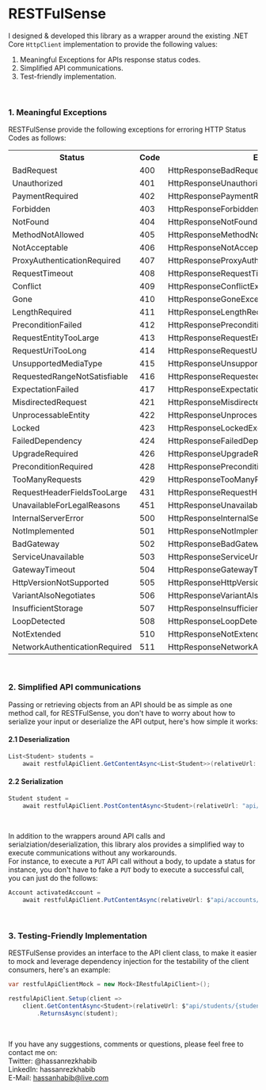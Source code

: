 ﻿# RESTFulSense 
I designed & developed this library as a wrapper around the existing .NET Core ```HttpClient``` implementation to provide the following values:

<ol>
	<li>Meaningful Exceptions for APIs response status codes.</li>
	<li>Simplified API communications.</li>
	<li>Test-friendly implementation.</li>
</ol>

<br />

### 1. Meaningful Exceptions
RESTFulSense provide the following exceptions for erroring HTTP Status Codes as follows:

<table>
<th>Status</th>
<th>Code</th>
<th>Exception</th>
<tr>
    <td>
        BadRequest
    </td>
    <td>
        400
    </td>
    <td>
        HttpResponseBadRequestException
    </td>
</tr>

<tr>
    <td>
        Unauthorized
    </td>
    <td>
        401
    </td>
    <td>
        HttpResponseUnauthorizedException
    </td>
</tr>

<tr>
    <td>
        PaymentRequired
    </td>
    <td>
        402
    </td>
    <td>
        HttpResponsePaymentRequiredException
    </td>
</tr>

<tr>
    <td>
        Forbidden
    </td>
    <td>
        403
    </td>
    <td>
        HttpResponseForbiddenException
    </td>
</tr>

<tr>
    <td>
        NotFound
    </td>
    <td>
        404
    </td>
    <td>
        HttpResponseNotFoundException
    </td>
</tr>

<tr>
    <td>
        MethodNotAllowed
    </td>
    <td>
        405
    </td>
    <td>
        HttpResponseMethodNotAllowedException
    </td>
</tr>

<tr>
    <td>
        NotAcceptable
    </td>
    <td>
        406
    </td>
    <td>
        HttpResponseNotAcceptableException
    </td>
</tr>

<tr>
    <td>
        ProxyAuthenticationRequired
    </td>
    <td>
        407
    </td>
    <td>
        HttpResponseProxyAuthenticationRequiredException
    </td>
</tr>

<tr>
    <td>
        RequestTimeout
    </td>
    <td>
        408
    </td>
    <td>
        HttpResponseRequestTimeoutException
    </td>
</tr>

<tr>
    <td>
        Conflict
    </td>
    <td>
        409
    </td>
    <td>
        HttpResponseConflictException
    </td>
</tr>

<tr>
    <td>
        Gone
    </td>
    <td>
        410
    </td>
    <td>
        HttpResponseGoneException
    </td>
</tr>

<tr>
    <td>
        LengthRequired
    </td>
    <td>
        411
    </td>
    <td>
        HttpResponseLengthRequiredException
    </td>
</tr>

<tr>
    <td>
        PreconditionFailed
    </td>
    <td>
        412
    </td>
    <td>
        HttpResponsePreconditionFailedException
    </td>
</tr>

<tr>
    <td>
        RequestEntityTooLarge
    </td>
    <td>
        413
    </td>
    <td>
        HttpResponseRequestEntityTooLargeException
    </td>
</tr>

<tr>
    <td>
        RequestUriTooLong
    </td>
    <td>
        414
    </td>
    <td>
        HttpResponseRequestUriTooLongException
    </td>
</tr>

<tr>
    <td>
        UnsupportedMediaType
    </td>
    <td>
        415
    </td>
    <td>
        HttpResponseUnsupportedMediaTypeException
    </td>
</tr>

<tr>
    <td>
        RequestedRangeNotSatisfiable
    </td>
    <td>
        416
    </td>
    <td>
        HttpResponseRequestedRangeNotSatisfiableException
    </td>
</tr>

<tr>
    <td>
        ExpectationFailed
    </td>
    <td>
        417
    </td>
    <td>
        HttpResponseExpectationFailedException
    </td>
</tr>

<tr>
    <td>
        MisdirectedRequest
    </td>
    <td>
        421
    </td>
    <td>
        HttpResponseMisdirectedRequestException
    </td>
</tr>

<tr>
    <td>
        UnprocessableEntity
    </td>
    <td>
        422
    </td>
    <td>
        HttpResponseUnprocessableEntityException
    </td>
</tr>

<tr>
    <td>
        Locked
    </td>
    <td>
        423
    </td>
    <td>
        HttpResponseLockedException
    </td>
</tr>

<tr>
    <td>
        FailedDependency
    </td>
    <td>
        424
    </td>
    <td>
        HttpResponseFailedDependencyException
    </td>
</tr>

<tr>
    <td>
        UpgradeRequired
    </td>
    <td>
        426
    </td>
    <td>
        HttpResponseUpgradeRequiredException
    </td>
</tr>

<tr>
    <td>
        PreconditionRequired
    </td>
    <td>
        428
    </td>
    <td>
        HttpResponsePreconditionRequiredException
    </td>
</tr>

<tr>
    <td>
        TooManyRequests
    </td>
    <td>
        429
    </td>
    <td>
        HttpResponseTooManyRequestsException
    </td>
</tr>

<tr>
    <td>
        RequestHeaderFieldsTooLarge
    </td>
    <td>
        431
    </td>
    <td>
        HttpResponseRequestHeaderFieldsTooLargeException
    </td>
</tr>

<tr>
    <td>
        UnavailableForLegalReasons
    </td>
    <td>
        451
    </td>
    <td>
        HttpResponseUnavailableForLegalReasonsException
    </td>
</tr>

<tr>
    <td>
        InternalServerError
    </td>
    <td>
        500
    </td>
    <td>
        HttpResponseInternalServerErrorException
    </td>
</tr>

<tr>
    <td>
        NotImplemented
    </td>
    <td>
        501
    </td>
    <td>
        HttpResponseNotImplementedException
    </td>
</tr>

<tr>
    <td>
        BadGateway
    </td>
    <td>
        502
    </td>
    <td>
        HttpResponseBadGatewayException
    </td>
</tr>

<tr>
    <td>
        ServiceUnavailable
    </td>
    <td>
        503
    </td>
    <td>
        HttpResponseServiceUnavailableException
    </td>
</tr>

<tr>
    <td>
        GatewayTimeout
    </td>
    <td>
        504
    </td>
    <td>
        HttpResponseGatewayTimeoutException
    </td>
</tr>

<tr>
    <td>
        HttpVersionNotSupported
    </td>
    <td>
        505
    </td>
    <td>
        HttpResponseHttpVersionNotSupportedException
    </td>
</tr>

<tr>
    <td>
        VariantAlsoNegotiates
    </td>
    <td>
        506
    </td>
    <td>
        HttpResponseVariantAlsoNegotiatesException
    </td>
</tr>

<tr>
    <td>
        InsufficientStorage
    </td>
    <td>
        507
    </td>
    <td>
        HttpResponseInsufficientStorageException
    </td>
</tr>

<tr>
    <td>
        LoopDetected
    </td>
    <td>
        508
    </td>
    <td>
        HttpResponseLoopDetectedException
    </td>
</tr>

<tr>
    <td>
        NotExtended
    </td>
    <td>
        510
    </td>
    <td>
        HttpResponseNotExtendedException
    </td>
</tr>

<tr>
    <td>
        NetworkAuthenticationRequired
    </td>
    <td>
        511
    </td>
    <td>
        HttpResponseNetworkAuthenticationRequiredException
    </td>
</tr>
</table>

<br />

### 2. Simplified API communications
Passing or retrieving objects from an API should be as simple as one method call, for RESTFulSense, you don't have to worry about how to serialize your input or deserialize the API output, here's how simple it works:

#### 2.1 Deserialization
```csharp
List<Student> students = 
    await restfulApiClient.GetContentAsync<List<Student>>(relativeUrl: "api/students");

```

#### 2.2 Serialization
```csharp
Student student = 
    await restfulApiClient.PostContentAsync<Student>(relativeUrl: "api/students", content: inputStudent); 
```
<br />

In addition to the wrappers around API calls and serialziation/deserialization, this library alos provides a simplified way to execute communications without any workarounds.
<br />
For instance, to execute a ```PUT``` API call without a body, to update a status for instance, you don't have to fake a ```PUT``` body to execute a successful call, you can just do the follows:
```csharp
Account activatedAccount = 
    await restfulApiClient.PutContentAsync(relativeUrl: $"api/accounts/{accountId}/activate");
```

<br />

### 3. Testing-Friendly Implementation
RESTFulSense provides an interface to the API client class, to make it easier to mock and leverage dependency injection for the testability of the client consumers, here's an example:
 
```csharp
var restfulApiClientMock = new Mock<IRestfulApiClient>();

restfulApiClient.Setup(client =>
    client.GetContentAsync<Student>(relativeUrl: $"api/students/{studentId}")
        .ReturnsAsync(student);
```

<br />

If you have any suggestions, comments or questions, please feel free to contact me on:
<br />
Twitter: @hassanrezkhabib
<br />
LinkedIn: hassanrezkhabib
<br />
E-Mail: hassanhabib@live.com
<br />